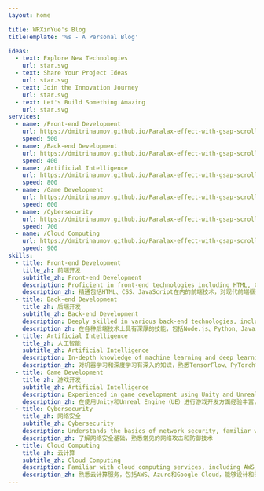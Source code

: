 ```yaml
---
layout: home

title: WRXinYue's Blog
titleTemplate: '%s - A Personal Blog'

ideas:
  - text: Explore New Technologies
    url: star.svg
  - text: Share Your Project Ideas
    url: star.svg
  - text: Join the Innovation Journey
    url: star.svg
  - text: Let's Build Something Amazing
    url: star.svg
services:
  - name: /Front-end Development
    url: https://dmitrinaumov.github.io/Paralax-effect-with-gsap-scrolltrigger/img/arrow.svg
    speed: 500
  - name: /Back-end Development
    url: https://dmitrinaumov.github.io/Paralax-effect-with-gsap-scrolltrigger/img/arrow.svg
    speed: 400
  - name: /Artificial Intelligence
    url: https://dmitrinaumov.github.io/Paralax-effect-with-gsap-scrolltrigger/img/arrow.svg
    speed: 800
  - name: /Game Development
    url: https://dmitrinaumov.github.io/Paralax-effect-with-gsap-scrolltrigger/img/arrow.svg
    speed: 600
  - name: /Cybersecurity
    url: https://dmitrinaumov.github.io/Paralax-effect-with-gsap-scrolltrigger/img/arrow.svg
    speed: 700
  - name: /Cloud Computing
    url: https://dmitrinaumov.github.io/Paralax-effect-with-gsap-scrolltrigger/img/arrow.svg
    speed: 900
skills:
  - title: Front-end Development
    title_zh: 前端开发
    subtitle_zh: Front-end Development
    description: Proficient in front-end technologies including HTML, CSS, JavaScript, with in-depth understanding and practical experience in modern front-end frameworks like React and Vue.
    description_zh: 精通包括HTML、CSS、JavaScript在内的前端技术，对现代前端框架如React和Vue有深入理解和实践经验
  - title: Back-end Development
    title_zh: 后端开发
    subtitle_zh: Back-end Development
    description: Deeply skilled in various back-end technologies, including Node.js, Python, Java, as well as database technologies such as MySQL, MongoDB.
    description_zh: 在各种后端技术上具有深厚的技能，包括Node.js、Python、Java以及MySQL、MongoDB等数据库技术
  - title: Artificial Intelligence
    title_zh: 人工智能
    subtitle_zh: Artificial Intelligence
    description: In-depth knowledge of machine learning and deep learning, familiar with frameworks like TensorFlow, PyTorch, and capable of applying AI technology to solve practical problems.
    description_zh: 对机器学习和深度学习有深入的知识，熟悉TensorFlow、PyTorch等框架，并能够将AI技术应用于解决实际问题
  - title: Game Development
    title_zh: 游戏开发
    subtitle_zh: Artificial Intelligence
    description: Experienced in game development using Unity and Unreal Engine (UE), with rich experience in game design and implementation.
    description_zh: 在使用Unity和Unreal Engine（UE）进行游戏开发方面经验丰富，具有丰富的游戏设计和实现经验
  - title: Cybersecurity
    title_zh: 网络安全
    subtitle_zh: Cybersecurity
    description: Understands the basics of network security, familiar with common cyber attack and defense techniques.
    description_zh: 了解网络安全基础，熟悉常见的网络攻击和防御技术
  - title: Cloud Computing
    title_zh: 云计算
    subtitle_zh: Cloud Computing
    description: Familiar with cloud computing services, including AWS, Azure, and Google Cloud, capable of designing and deploying cloud infrastructure.
    description_zh: 熟悉云计算服务，包括AWS、Azure和Google Cloud，能够设计和部署云基础设施
---
```


<!-- @layout-full-width -->

<div class="flex justify-center">
  <PersonalIntroduction />
</div>
